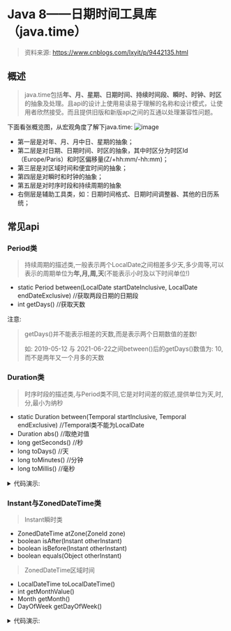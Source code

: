 # Java 8——日期时间工具库（java.time）

> 资料来源: https://www.cnblogs.com/lxyit/p/9442135.html

## 概述
> java.time包括**年、月、星期、日期时间、持续时间段、瞬时、时钟、时区**的抽象及处理。且api的设计上使用易读易于理解的名称和设计模式，让使用者欣然接受。而且提供旧版和新版api之间的互通以处理兼容性问题。

下面看张概览图，从宏观角度了解下java.time:
![image](https://user-images.githubusercontent.com/60782137/124485143-dae74580-ddde-11eb-8dd8-0c374131d06c.png)

- 第一层是对年、月、月中日、星期的抽象；
- 第二层是对日期、日期时间、时区的抽象，其中时区分为时区Id（Europe/Paris）和时区偏移量(Z/+hh:mm/-hh:mm)；
- 第三层是对区域时间和便宜时间的抽象；
- 第四层是对瞬时和时钟的抽象；
- 第五层是对时序时段和持续周期的抽象
- 右侧层是辅助工具类，如：日期时间格式、日期时间调整器、其他的日历系统；

## 常见api
### Period类
> 持续周期的描述类,一般表示两个LocalDate之间相差多少天,多少周等,可以表示的周期单位为**年,月,周,天**(不能表示小时及以下时间单位!)
- static Period between(LocalDate startDateInclusive, LocalDate endDateExclusive) //获取两段日期的日期段
- int getDays() //获取天数

注意:
> getDays()并不能表示相差的天数,而是表示两个日期数值的差数!<p>
> 如: 2019-05-12 与 2021-06-22之间between()后的getDays()数值为: 10,而不是两年又一个月多的天数

### Duration类
> 时序时段的描述类,与Period类不同,它是对时间差的叙述,提供单位为天,时,分,最小为纳秒
- static Duration between(Temporal startInclusive, Temporal endExclusive) //Temporal类不能为LocalDate
- Duration abs() //取绝对值
- long getSeconds() //秒
- long toDays() //天
- long toMinutes()  //分钟
- long toMillis() //毫秒
<details>
<summary>代码演示:</summary>

```
LocalDateTime createDate = LocalDateTime.of(2021, 07, 01, 16, 01);
LocalDateTime today = LocalDateTime.of(2021, 07, 01, 16, 01,26);
Duration p = Duration.between(today,createDate).abs();
long num = p.getSeconds();
System.out.println(num);
```
</details>

### Instant与ZonedDateTime类
> Instant瞬时类
- ZonedDateTime atZone(ZoneId zone)
- boolean isAfter(Instant otherInstant)
- boolean isBefore(Instant otherInstant)
- boolean equals(Object otherInstant)
> ZonedDateTime区域时间
- LocalDateTime toLocalDateTime()
- int getMonthValue()
- Month getMonth()
- DayOfWeek getDayOfWeek()
<details>
<summary>代码演示:</summary>

```
Date date = new Date();
Instant createInstant = date.toInstant();
LocalDate createDate = createInstant.atZone(ZoneId.systemDefault()).toLocalDate();
```

</details>


